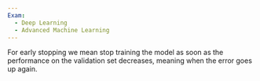 ```yaml
---
Exam:
  - Deep Learning
  - Advanced Machine Learning
---
```

For early stopping we mean stop training the model as soon as the performance on the validation set decreases, meaning when the error goes up again.

